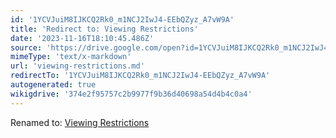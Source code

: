 ```yaml
---
id: '1YCVJuiM8IJKCQ2Rk0_m1NCJ2IwJ4-EEbQZyz_A7vW9A'
title: 'Redirect to: Viewing Restrictions'
date: '2023-11-16T18:10:45.486Z'
source: 'https://drive.google.com/open?id=1YCVJuiM8IJKCQ2Rk0_m1NCJ2IwJ4-EEbQZyz_A7vW9A'
mimeType: 'text/x-markdown'
url: 'viewing-restrictions.md'
redirectTo: '1YCVJuiM8IJKCQ2Rk0_m1NCJ2IwJ4-EEbQZyz_A7vW9A'
autogenerated: true
wikigdrive: '374e2f95757c2b9977f9b36d40698a54d4b4c0a4'
---
```

Renamed to: [Viewing Restrictions](viewing-restrictions.md)
